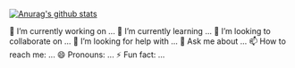 [![Anurag's github stats](https://github-readme-stats.vercel.app/api?username=Ezrabro&show_icons=true&theme=dracula)](Ezrabro.github.io)


 🔭 I’m currently working on ...
 🌱 I’m currently learning ...
 👯 I’m looking to collaborate on ...
 🤔 I’m looking for help with ...
 💬 Ask me about ...
 📫 How to reach me: ...
 😄 Pronouns: ...
 ⚡ Fun fact: ...

